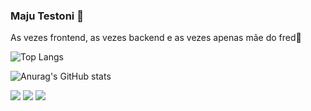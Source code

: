 ### Maju Testoni 👾
  <p>As vezes frontend, as vezes backend e as vezes apenas mãe do fred🐶</p>

  

![Top Langs](https://github-readme-stats-git-masterrstaa-rickstaa.vercel.app/api/top-langs/?username=majutestoni&theme=tokyonight)

![Anurag's GitHub stats](https://github-readme-stats.vercel.app/api?username=majutestoni&show_icons=true&theme=tokyonight)



<p align="left">


  <a href = "mailto:majuliatestoni@gmail.com" alt="Gmail">
  <img src="https://img.shields.io/badge/-Gmail-FF0000?style=flat-square&labelColor=FF0000&logo=gmail&logoColor=white&link=majuliatestoni@gmail.com" /></a>

  <a href="https://www.linkedin.com/in/majutestoni/" target="_blank" alt="LinkedIn">
  <img src="https://img.shields.io/badge/-Linkedin-0e76a8?style=flat-square&logo=Linkedin&logoColor=white&link=LINK-DO-SEU-LINKEDIN" /></a>

  <a href="https://www.instagram.com/majutestoni/" alt="Instagram" target="_blank">
  <img src="https://img.shields.io/badge/-Instagram-DF0174?style=flat-square&labelColor=DF0174&logo=instagram&logoColor=white&link=https://www.instagram.com/majutestoni/"/></a>
</p>
</div>
